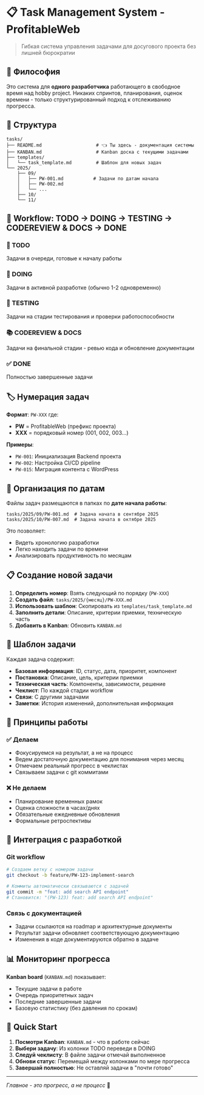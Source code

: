 # 📋 Task Management System - ProfitableWeb

> Гибкая система управления задачами для досугового проекта без лишней бюрократии

## 🎯 Философия

Это система для **одного разработчика** работающего в свободное время над hobby project. Никаких спринтов, планирования, оценок времени - только структурированный подход к отслеживанию прогресса.

## 📁 Структура

```
tasks/
├── README.md                    # 👈 Ты здесь - документация системы
├── KANBAN.md                    # Kanban доска с текущими задачами
├── templates/
│   └── task_template.md         # Шаблон для новых задач
└── 2025/
    ├── 09/
    │   ├── PW-001.md           # Задачи по датам начала
    │   ├── PW-002.md
    │   └── ...
    ├── 10/
    └── 11/
```

## 🔄 Workflow: TODO → DOING → TESTING → CODEREVIEW & DOCS → DONE

### 📝 TODO
Задачи в очереди, готовые к началу работы

### 🔨 DOING 
Задачи в активной разработке (обычно 1-2 одновременно)

### 🧪 TESTING
Задачи на стадии тестирования и проверки работоспособности

### 📚 CODEREVIEW & DOCS
Задачи на финальной стадии - ревью кода и обновление документации

### ✅ DONE
Полностью завершенные задачи

## 🏷️ Нумерация задач

**Формат**: `PW-XXX` где:
- **PW** = ProfitableWeb (префикс проекта)
- **XXX** = порядковый номер (001, 002, 003...)

**Примеры**: 
- `PW-001`: Инициализация Backend проекта
- `PW-002`: Настройка CI/CD pipeline  
- `PW-015`: Миграция контента с WordPress

## 📅 Организация по датам

Файлы задач размещаются в папках по **дате начала работы**:
```
tasks/2025/09/PW-001.md  # Задача начата в сентябре 2025
tasks/2025/10/PW-007.md  # Задача начата в октябре 2025
```

Это позволяет:
- Видеть хронологию разработки
- Легко находить задачи по времени
- Анализировать продуктивность по месяцам

## 📋 Создание новой задачи

1. **Определить номер**: Взять следующий по порядку (`PW-XXX`)
2. **Создать файл**: `tasks/2025/{месяц}/PW-XXX.md`
3. **Использовать шаблон**: Скопировать из `templates/task_template.md`
4. **Заполнить детали**: Описание, критерии приемки, техническую часть
5. **Добавить в Kanban**: Обновить `KANBAN.md`

## 🔧 Шаблон задачи

Каждая задача содержит:
- **Базовая информация**: ID, статус, дата, приоритет, компонент
- **Постановка**: Описание, цель, критерии приемки
- **Техническая часть**: Компоненты, зависимости, решение
- **Чеклист**: По каждой стадии workflow
- **Связи**: С другими задачами
- **Заметки**: История изменений, дополнительная информация

## 🎨 Принципы работы

### ✅ Делаем
- Фокусируемся на результат, а не на процесс
- Ведем достаточную документацию для понимания через месяц
- Отмечаем реальный прогресс в чеклистах
- Связываем задачи с git коммитами

### ❌ Не делаем  
- Планирование временных рамок
- Оценка сложности в часах/днях
- Обязательные ежедневные обновления
- Формальные ретроспективы

## 🔗 Интеграция с разработкой

### Git workflow
```bash
# Создаем ветку с номером задачи
git checkout -b feature/PW-123-implement-search

# Коммиты автоматически связываются с задачей
git commit -m "feat: add search API endpoint"
# Становится: "(PW-123) feat: add search API endpoint"
```

### Связь с документацией
- Задачи ссылаются на roadmap и архитектурные документы
- Результат задачи обновляет соответствующую документацию
- Изменения в коде документируются обратно в задаче

## 📊 Мониторинг прогресса

**Kanban board** (`KANBAN.md`) показывает:
- Текущие задачи в работе
- Очередь приоритетных задач  
- Последние завершенные задачи
- Базовую статистику (без давления по срокам)

## 🚀 Quick Start

1. **Посмотри Kanban**: `KANBAN.md` - что в работе сейчас
2. **Выбери задачу**: Из колонки TODO переведи в DOING  
3. **Следуй чеклисту**: В файле задачи отмечай выполненное
4. **Обнови статус**: Перемещай между колонками по мере прогресса
5. **Завершай полностью**: Не оставляй задачи в "почти готово"

---

*Главное - это прогресс, а не процесс* 🎯